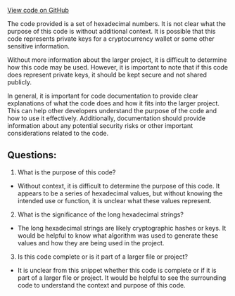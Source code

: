 [View code on GitHub](https://github.com/NethermindEth/nethermind/src/bench_precompiles/vectors/ripemd/current/input_param_scalar_128_gas_1080.csv)

The code provided is a set of hexadecimal numbers. It is not clear what the purpose of this code is without additional context. It is possible that this code represents private keys for a cryptocurrency wallet or some other sensitive information. 

Without more information about the larger project, it is difficult to determine how this code may be used. However, it is important to note that if this code does represent private keys, it should be kept secure and not shared publicly. 

In general, it is important for code documentation to provide clear explanations of what the code does and how it fits into the larger project. This can help other developers understand the purpose of the code and how to use it effectively. Additionally, documentation should provide information about any potential security risks or other important considerations related to the code.
## Questions: 
 1. What is the purpose of this code? 
- Without context, it is difficult to determine the purpose of this code. It appears to be a series of hexadecimal values, but without knowing the intended use or function, it is unclear what these values represent.

2. What is the significance of the long hexadecimal strings? 
- The long hexadecimal strings are likely cryptographic hashes or keys. It would be helpful to know what algorithm was used to generate these values and how they are being used in the project.

3. Is this code complete or is it part of a larger file or project? 
- It is unclear from this snippet whether this code is complete or if it is part of a larger file or project. It would be helpful to see the surrounding code to understand the context and purpose of this code.